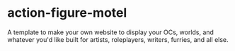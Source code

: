# action-figure-motel
A template to make your own website to display your OCs, worlds, and whatever you'd like built for artists, roleplayers, writers, furries, and all else. 
